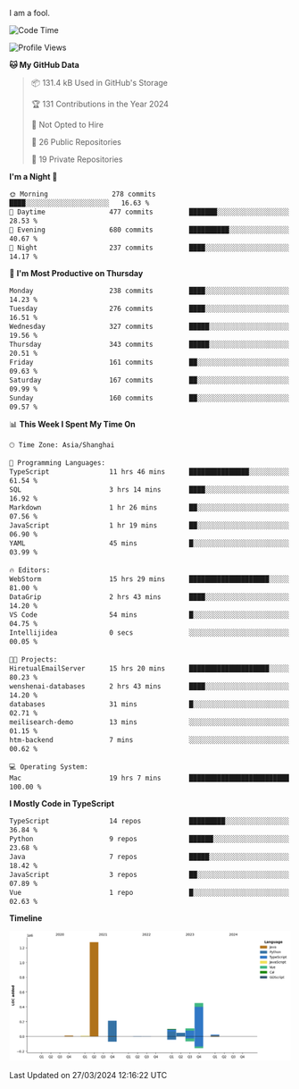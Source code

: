I am a fool.

<!--START_SECTION:waka-->
![Code Time](http://img.shields.io/badge/Code%20Time-1%2C282%20hrs%206%20mins-blue)

![Profile Views](http://img.shields.io/badge/Profile%20Views-0-blue)

**🐱 My GitHub Data** 

> 📦 131.4 kB Used in GitHub's Storage 
 > 
> 🏆 131 Contributions in the Year 2024
 > 
> 🚫 Not Opted to Hire
 > 
> 📜 26 Public Repositories 
 > 
> 🔑 19 Private Repositories 
 > 
**I'm a Night 🦉** 

```text
🌞 Morning                278 commits         ████░░░░░░░░░░░░░░░░░░░░░   16.63 % 
🌆 Daytime                477 commits         ███████░░░░░░░░░░░░░░░░░░   28.53 % 
🌃 Evening                680 commits         ██████████░░░░░░░░░░░░░░░   40.67 % 
🌙 Night                  237 commits         ████░░░░░░░░░░░░░░░░░░░░░   14.17 % 
```
📅 **I'm Most Productive on Thursday** 

```text
Monday                   238 commits         ████░░░░░░░░░░░░░░░░░░░░░   14.23 % 
Tuesday                  276 commits         ████░░░░░░░░░░░░░░░░░░░░░   16.51 % 
Wednesday                327 commits         █████░░░░░░░░░░░░░░░░░░░░   19.56 % 
Thursday                 343 commits         █████░░░░░░░░░░░░░░░░░░░░   20.51 % 
Friday                   161 commits         ██░░░░░░░░░░░░░░░░░░░░░░░   09.63 % 
Saturday                 167 commits         ██░░░░░░░░░░░░░░░░░░░░░░░   09.99 % 
Sunday                   160 commits         ██░░░░░░░░░░░░░░░░░░░░░░░   09.57 % 
```


📊 **This Week I Spent My Time On** 

```text
🕑︎ Time Zone: Asia/Shanghai

💬 Programming Languages: 
TypeScript               11 hrs 46 mins      ███████████████░░░░░░░░░░   61.54 % 
SQL                      3 hrs 14 mins       ████░░░░░░░░░░░░░░░░░░░░░   16.92 % 
Markdown                 1 hr 26 mins        ██░░░░░░░░░░░░░░░░░░░░░░░   07.56 % 
JavaScript               1 hr 19 mins        ██░░░░░░░░░░░░░░░░░░░░░░░   06.90 % 
YAML                     45 mins             █░░░░░░░░░░░░░░░░░░░░░░░░   03.99 % 

🔥 Editors: 
WebStorm                 15 hrs 29 mins      ████████████████████░░░░░   81.00 % 
DataGrip                 2 hrs 43 mins       ████░░░░░░░░░░░░░░░░░░░░░   14.20 % 
VS Code                  54 mins             █░░░░░░░░░░░░░░░░░░░░░░░░   04.75 % 
Intellijidea             0 secs              ░░░░░░░░░░░░░░░░░░░░░░░░░   00.05 % 

🐱‍💻 Projects: 
HiretualEmailServer      15 hrs 20 mins      ████████████████████░░░░░   80.23 % 
wenshenai-databases      2 hrs 43 mins       ████░░░░░░░░░░░░░░░░░░░░░   14.20 % 
databases                31 mins             █░░░░░░░░░░░░░░░░░░░░░░░░   02.71 % 
meilisearch-demo         13 mins             ░░░░░░░░░░░░░░░░░░░░░░░░░   01.15 % 
htm-backend              7 mins              ░░░░░░░░░░░░░░░░░░░░░░░░░   00.62 % 

💻 Operating System: 
Mac                      19 hrs 7 mins       █████████████████████████   100.00 % 
```

**I Mostly Code in TypeScript** 

```text
TypeScript               14 repos            █████████░░░░░░░░░░░░░░░░   36.84 % 
Python                   9 repos             ██████░░░░░░░░░░░░░░░░░░░   23.68 % 
Java                     7 repos             █████░░░░░░░░░░░░░░░░░░░░   18.42 % 
JavaScript               3 repos             ██░░░░░░░░░░░░░░░░░░░░░░░   07.89 % 
Vue                      1 repo              █░░░░░░░░░░░░░░░░░░░░░░░░   02.63 % 
```



**Timeline**

![Lines of Code chart](https://raw.githubusercontent.com/VeejaLiu/VeejaLiu/master/assets/bar_graph.png)


 Last Updated on 27/03/2024 12:16:22 UTC
<!--END_SECTION:waka-->
